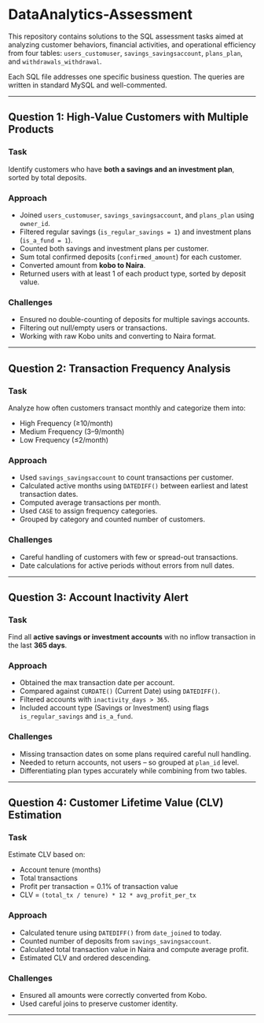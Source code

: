 # DataAnalytics-Assessment

This repository contains solutions to the SQL assessment tasks aimed at analyzing customer behaviors, financial activities, and operational efficiency from four tables: `users_customuser`, `savings_savingsaccount`, `plans_plan`, and `withdrawals_withdrawal`.

Each SQL file addresses one specific business question. The queries are written in standard MySQL and well-commented.

---

##  Question 1: High-Value Customers with Multiple Products

### **Task**
Identify customers who have **both a savings and an investment plan**, sorted by total deposits.

### **Approach**
- Joined `users_customuser`, `savings_savingsaccount`, and `plans_plan` using `owner_id`.
- Filtered regular savings (`is_regular_savings = 1`) and investment plans (`is_a_fund = 1`).
- Counted both savings and investment plans per customer.
- Sum total confirmed deposits (`confirmed_amount`) for each customer.
- Converted amount from **kobo to Naira**.
- Returned users with at least 1 of each product type, sorted by deposit value.

### **Challenges**
- Ensured no double-counting of deposits for multiple savings accounts.
- Filtering out null/empty users or transactions.
- Working with raw Kobo units and converting to Naira format.

---

##  Question 2: Transaction Frequency Analysis

### **Task**
Analyze how often customers transact monthly and categorize them into:
- High Frequency (≥10/month)
- Medium Frequency (3–9/month)
- Low Frequency (≤2/month)

### **Approach**
- Used `savings_savingsaccount` to count transactions per customer.
- Calculated active months using `DATEDIFF()` between earliest and latest transaction dates.
- Computed average transactions per month.
- Used `CASE` to assign frequency categories.
- Grouped by category and counted number of customers.

### **Challenges**
- Careful handling of customers with few or spread-out transactions.
- Date calculations for active periods without errors from null dates.

---

##  Question 3: Account Inactivity Alert

### **Task**
Find all **active savings or investment accounts** with no inflow transaction in the last **365 days**.

### **Approach**
- Obtained the max transaction date per account.
- Compared against `CURDATE()` (Current Date) using `DATEDIFF()`.
- Filtered accounts with `inactivity_days > 365`.
- Included account type (Savings or Investment) using flags `is_regular_savings` and `is_a_fund`.

### **Challenges**
- Missing transaction dates on some plans required careful null handling.
- Needed to return accounts, not users – so grouped at `plan_id` level.
- Differentiating plan types accurately while combining from two tables.

---

##  Question 4: Customer Lifetime Value (CLV) Estimation

### **Task**
Estimate CLV based on:
- Account tenure (months)
- Total transactions
- Profit per transaction = 0.1% of transaction value
- CLV = `(total_tx / tenure) * 12 * avg_profit_per_tx`

### **Approach**
- Calculated tenure using `DATEDIFF()` from `date_joined` to today.
- Counted number of deposits from `savings_savingsaccount`.
- Calculated total transaction value in Naira and compute average profit.
- Estimated CLV and ordered descending.

### **Challenges**
- Ensured all amounts were correctly converted from Kobo.
- Used careful joins to preserve customer identity.

---


